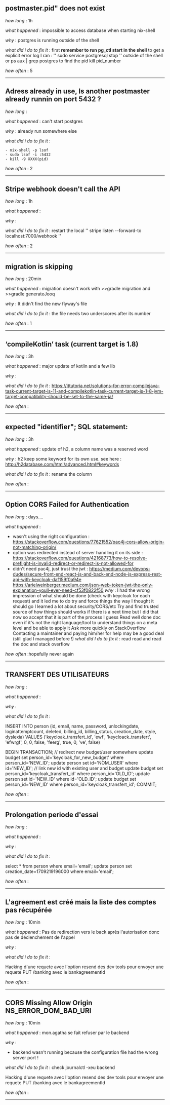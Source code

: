 ## postmaster.pid" does not exist
*how long* : 1h

*what happened* : impossible to access database when starting nix-shell

*why* : postgres is running outside of the shell 

*what did i do to fix it* : first **remember to run pg_ctl start in the shell** to get a explicit error log
I ran : 
''
sudo service postgresql stop 
''
outside of the shell
or 
ps aux | grep postgres  to find the pid
kill pid_number


*how often* : 5

--------------
## Adress already in use, Is another postmaster already runnin on port 5432 ?

*how long* : 

*what happened* : 
can't start postgres

*why* :
already run somewhere else

*what did i do to fix it* :

```
- nix-shell -p lsof
- sudo lsof -i :5432
- kill -9 XXXX(pid)

```
*how often* : 2

--------------
## Stripe webhook doesn't call the API

*how long* : 1h

*what happened* : 

*why* :

*what did i do to fix it* : restart the local 
''
stripe listen --forward-to localhost:7000/webhook
''

*how often* : 2

--------------
## migration is skipping 

*how long* : 20min

*what happened* : migration doesn't work with >>gradle migration and >>gradle generateJooq

*why* : It didn't find the new flyway's file

*what did i do to fix it* : the file needs two underscores after its number

*how often* : 1

--------------
## ‘compileKotlin’ task (current target is 1.8)

*how long* : 3h

*what happened* : major update of kotlin and a few lib

*why* : 

*what did i do to fix it* : 
https://ittutoria.net/solutions-for-error-compilejava-task-current-target-is-11-and-compilekotlin-task-current-target-is-1-8-jvm-target-compatibility-should-be-set-to-the-same-ja/

*how often* :

--------------
## expected "identifier"; SQL statement:

*how long* : 3h

*what happened* : update of h2, a column name was a reserved word

*why* : h2 keep some keyword for its own use. see here :  http://h2database.com/html/advanced.html#keywords

*what did i do to fix it* : rename the column

*how often* :

--------------
## Option CORS Failed for Authentication

*how long* : days....

*what happened* : 
- wasn't using the right configuration :
  https://stackoverflow.com/questions/77621552/pac4j-cors-allow-origin-not-matching-origin/
- option was redirected instead of server handling it on its side :
  https://stackoverflow.com/questions/42168773/how-to-resolve-preflight-is-invalid-redirect-or-redirect-is-not-allowed-for
- didn't need pac4j, just trust the jwt :
  https://medium.com/devops-dudes/secure-front-end-react-js-and-back-end-node-js-express-rest-api-with-keycloak-daf159f0a94e
  https://arielweinberger.medium.com/json-web-token-jwt-the-only-explanation-youll-ever-need-cf53f0822f50
*why* :
  I had the wrong impression of what should be done (check with keycloak for each request) and it led me to do try and force things the way I thought it should go
  I learned a lot about security/CORS/etc
  Try and find trusted source of how things should works if there is a next time but I did that now so accept that it is part of the process I guess
  Read well done doc even if it's not the right language/tool to understand things on a meta level and be able to apply it
  Ask more quickly on StackOverflow
  Contacting a maintainer and paying him/her for help may be a good deal (still glad I managed before !)
*what did I do to fix it* : 
read read and read the doc and stack overflow

*how often* :hopefully never again

--------------
## TRANSFERT DES UTILISATEURS

*how long* :

*what happened* :

*why* :

*what did i do to fix it* :

INSERT INTO person (id, email, name, password, unlockingdate, loginattemptcount, deleted, billing_id, billing_status, creation_date, style, dyslexia) VALUES ('keycloak_transfert_id', 'ewf', 'keycloack_transfert', 'efwrgf', 0, 0, false, 'feerg', true, 0, 've', false)

BEGIN TRANSACTION;
// redirect new budget/user somewhere
update budget set person_id='keycloak_for_new_budget' where person_id='NEW_ID';
update person set id='NOM_USER' where id='NEW_ID';
// link new id with existing user and budget
update budget set person_id='keycloak_transfert_id' where person_id='OLD_ID';
update person set id='NEW_ID' where id='OLD_ID';
update budget set person_id='NEW_ID' where person_id='keycloak_transfert_id';
COMMIT;

*how often* :

--------------
## Prolongation periode d'essai

*how long* :

*what happened* :

*why* :

*what did i do to fix it* :

select * from person where email='email';
update person set creation_date=1709219196000 where email='email';

*how often* :

--------------
## L'agreement est créé mais la liste des comptes pas récupérée

*how long* : 10min

*what happened* : Pas de redirection vers le back après l'autorisation donc pas de déclenchement de l'appel

*why* : 

*what did i do to fix it* :

Hacking d'une requete avec l'option resend des dev tools pour envoyer une requete PUT /banking avec le bankagreementId

*how often* :

--------------
## CORS Missing Allow Origin NS_ERROR_DOM_BAD_URI

*how long* : 10min

*what happened* : mon.agatha se fait refuser par le backend

*why* : 
- backend wasn't running because the configuration file had the wrong server port !

*what did i do to fix it* :  check journalctl -xeu backend

Hacking d'une requete avec l'option resend des dev tools pour envoyer une requete PUT /banking avec le bankagreementId

*how often* :

--------------
